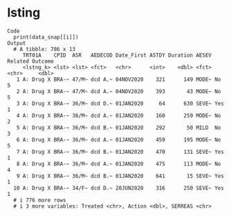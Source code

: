 # lsting

    Code
      print(data_snap[[i]])
    Output
      # A tibble: 786 x 13
         TRT01A    CPID  ASR   AEDECOD Date_First ASTDY Duration AESEV Related Outcome
         <lstng_k> <lst> <lst> <fct>   <chr>      <int>    <dbl> <fct> <chr>     <dbl>
       1 A: Drug X BRA-~ 47/M~ dcd A.~ 04NOV2020    321      149 MODE~ No            5
       2 A: Drug X BRA-~ 47/M~ dcd A.~ 04NOV2020    393       43 MODE~ No            5
       3 A: Drug X BRA-~ 36/M~ dcd D.~ 01JAN2020     64      630 SEVE~ Yes           1
       4 A: Drug X BRA-~ 36/M~ dcd A.~ 01JAN2020    160      259 MODE~ No            2
       5 A: Drug X BRA-~ 36/M~ dcd B.~ 01JAN2020    292       50 MILD  No            3
       6 A: Drug X BRA-~ 36/M~ dcd A.~ 01JAN2020    459      195 MODE~ No            5
       7 A: Drug X BRA-~ 36/M~ dcd B.~ 01JAN2020    470      131 SEVE~ Yes           1
       8 A: Drug X BRA-~ 36/M~ dcd A.~ 01JAN2020    475      113 MODE~ No            4
       9 A: Drug X BRA-~ 36/M~ dcd B.~ 01JAN2020    641       15 SEVE~ Yes           1
      10 A: Drug X BRA-~ 34/F~ dcd D.~ 20JUN2020    316      250 SEVE~ Yes           1
      # i 776 more rows
      # i 3 more variables: Treated <chr>, Action <dbl>, SERREAS <chr>

